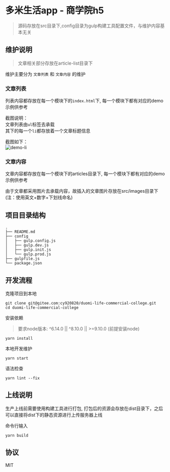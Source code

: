 # 多米生活app - 商学院h5

>源码存放在src目录下,config目录为gulp构建工具配置文件，与维护内容基本无关

## 维护说明

> 文章相关部分存放在article-list目录下  

维护主要分为 `文章列表` 和 `文章内容` 的维护  

### 文章列表

列表内容都存放在每一个模块下的`index.html`下, 每一个模块下都有对应的demo示例供参考  

截图说明：  
文章列表由`ul`标签去承载  
其下的每一个`li`都存放着一个文章标题信息  

截图如下：  
![demo-li](https://ws1.sinaimg.cn/large/006tNc79ly1fzebdsosomj30mw0h2ad0.jpg)

### 文章内容

文章内容都存放在每一个模块下的articles目录下, 每一个模块下都有对应的demo示例供参考  

由于文章都采用图片去承载内容，故插入的文章图片存放在src/images目录下(注：使用英文+数字+下划线命名)  

## 项目目录结构

```shell
.
├── README.md
├── config
│   ├── gulp.config.js
│   ├── gulp.dev.js
│   ├── gulp.init.js
│   └── gulp.prod.js
├── gulpfile.js
└── package.json
```

## 开发流程

克隆项目到本地

```shell
git clone git@gitee.com:cy920820/duomi-life-commercial-college.git
cd duomi-life-commercial-college
```

安装依赖

> 要求node版本:  ^6.14.0  ||  ^8.10.0  ||  >=9.10.0 (前提安装node)

```shell
yarn install
```

本地开发维护

```shell
yarn start
```

语法检查

```shell
yarn lint --fix
```

## 上线说明

生产上线前需要使用构建工具进行打包, 打包后的资源会存放在dist目录下，之后可以直接将dist下的静态资源进行上传服务器上线

命令行输入

```shell
yarn build
```

## 协议

MIT
